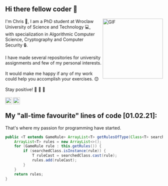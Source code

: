 ## Hi there fellow coder 👋

<img align="right" alt="GIF" src="https://media1.giphy.com/media/v1.Y2lkPTc5MGI3NjExZmEwODE4MmQ2OTE3M2VjOGRjMDVhNmIyMDI2NmM3OGI0M2VkYjVmYyZjdD1n/scZPhLqaVOM1qG4lT9/giphy.gif" style="width: 20vw"/>

I'm Chris 🙌, I am a PhD student at Wroclaw University of Science and Technology 💻, 
<br />
with specialization in Algorithmic Computer Science, Cryptography and Computer Security 🔒.
<br />
<br />
I have made several repositories for university assignments and few of my personal interests.
<br />
<br />
It would make me happy if any of my work could help you accomplish your exercises. 😊
<br />
<br />
Stay positive! 👾 👾 👾
<br />
<br />
<a href="https://www.linkedin.com/in/krzysztoftalalaj/">
<img align="left" alt="err" width="22px" src="https://cdn.jsdelivr.net/npm/simple-icons@8.7.0/icons/linkedin.svg" />
</a>
<a href="https://krzysztoft415.github.io/">
<img align="left" alt="err" width="22px" src="https://cdn.jsdelivr.net/npm/simple-icons@8.7.0/icons/webflow.svg" />
</a>
<br />

## My "all-time favourite" lines of code [01.02.21]:
That's where my passion for programming have started.
```java
public <T extends GameRule> ArrayList<T> getRulesOfType(Class<T> searchedClass) {
    ArrayList<T> rules = new ArrayList<>();
    for (GameRule rule : this.getRules()) {
        if (searchedClass.isInstance(rule)) {
            T ruleCast = searchedClass.cast(rule);
            rules.add(ruleCast);
        }
    }
    return rules;
}
```
